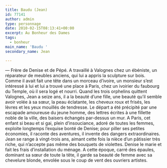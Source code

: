 ```yaml
---
title: Baudu (Jean)
id: 77141
author: admin
type: personnage
date: 2010-02-15T08:13:41+00:00
excerpt: Au Bonheur des Dames
tags:
  - bonheur
main_name: 'Baudu '
secondary_name: Jean

---
```

— Frère de Denise et de Pépé. A travaillé à Valognes chez un ébéniste, un réparateur de meubles anciens, qui lui a appris la sculpture sur bois. Comme il avait fait une tête dans un morceau d&rsquo;ivoire, un monsieur s&rsquo;est intéressé à lui et lui a trouvé une place à Paris, chez un ivoirier du faubourg du Temple, où il sera logé et nourri. Quand les trois orphelins quittent Valognes, Jean a seize ans, il a la beauté d&rsquo;une fille, une beauté qu&rsquo;il semble avoir volée à sa sœur, la peau éclatante, les cheveux roux et frisés, les lèvres et les yeux mouillés de tendresse. Le départ a été précipité par une escapade amoureuse du jeune homme, des lettres écrites à une fillette noble de la ville, des baisers échangés par-dessus un mur. A Paris, cet enfant si beau et si gai, plein d&rsquo;insouciance, adoré de toutes les femmes, exploite longtemps l&rsquo;exquise bonté de Denise; pour piller ses petites économies, il raconte des aventures, il invente des dangers extraordinaires. Jean se range à vingt-trois ans, aimant cette fois la nièce d&rsquo;un pâtissier très riche, qui n&rsquo;accepte pas même des bouquets de violettes. Denise le marie et fait les frais d&rsquo;installation du ménage. A cette époque, carré des épaules, dominant sa sœur de toute la tête, il garde sa beauté de femme avec sa chevelure blonde, envolée sous le coup de vent des ouvriers artistes. 